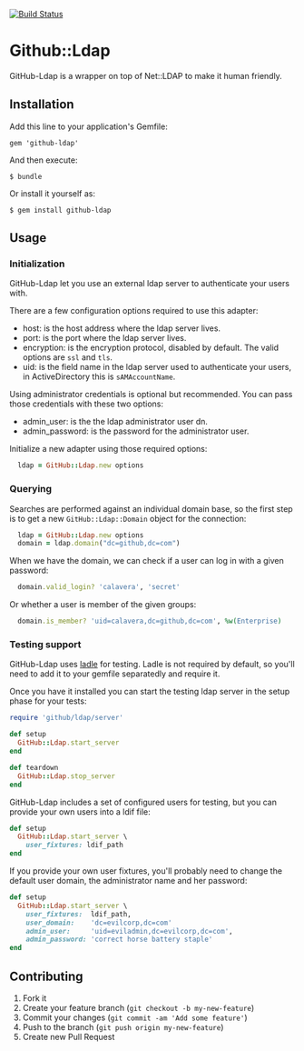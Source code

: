 <a href="https://travis-ci.org/github/github-ldap">![Build Status](https://travis-ci.org/github/github-ldap.png)</a>

# Github::Ldap

GitHub-Ldap is a wrapper on top of Net::LDAP to make it human friendly.

## Installation

Add this line to your application's Gemfile:

    gem 'github-ldap'

And then execute:

    $ bundle

Or install it yourself as:

    $ gem install github-ldap

## Usage

### Initialization

GitHub-Ldap let you use an external ldap server to authenticate your users with.

There are a few configuration options required to use this adapter:

* host: is the host address where the ldap server lives.
* port: is the port where the ldap server lives.
* encryption: is the encryption protocol, disabled by default. The valid options are `ssl` and `tls`.
* uid: is the field name in the ldap server used to authenticate your users, in ActiveDirectory this is `sAMAccountName`.

Using administrator credentials is optional but recommended. You can pass those credentials with these two options:

* admin_user: is the the ldap administrator user dn.
* admin_password: is the password for the administrator user.

Initialize a new adapter using those required options:

```ruby
  ldap = GitHub::Ldap.new options
```

### Querying

Searches are performed against an individual domain base, so the first step is to get a new `GitHub::Ldap::Domain` object for the connection:

```ruby
  ldap = GitHub::Ldap.new options
  domain = ldap.domain("dc=github,dc=com")
```

When we have the domain, we can check if a user can log in with a given password:

```ruby
  domain.valid_login? 'calavera', 'secret'
```

Or whether a user is member of the given groups:

```ruby
  domain.is_member? 'uid=calavera,dc=github,dc=com', %w(Enterprise)
```

### Testing support

GitHub-Ldap uses [ladle](https://github.com/NUBIC/ladle) for testing. Ladle is not required by default, so you'll need to add it to your gemfile separatedly and require it.

Once you have it installed you can start the testing ldap server in the setup phase for your tests:

```ruby
require 'github/ldap/server'

def setup
  GitHub::Ldap.start_server
end

def teardown
  GitHub::Ldap.stop_server
end
```

GitHub-Ldap includes a set of configured users for testing, but you can provide your own users into a ldif file:

```ruby
def setup
  GitHub::Ldap.start_server \
    user_fixtures: ldif_path
end
```

If you provide your own user fixtures, you'll probably need to change the default user domain, the administrator name and her password:

```ruby
def setup
  GitHub::Ldap.start_server \
    user_fixtures:  ldif_path,
    user_domain:    'dc=evilcorp,dc=com'
    admin_user:     'uid=eviladmin,dc=evilcorp,dc=com',
    admin_password: 'correct horse battery staple'
end
```

## Contributing

1. Fork it
2. Create your feature branch (`git checkout -b my-new-feature`)
3. Commit your changes (`git commit -am 'Add some feature'`)
4. Push to the branch (`git push origin my-new-feature`)
5. Create new Pull Request
